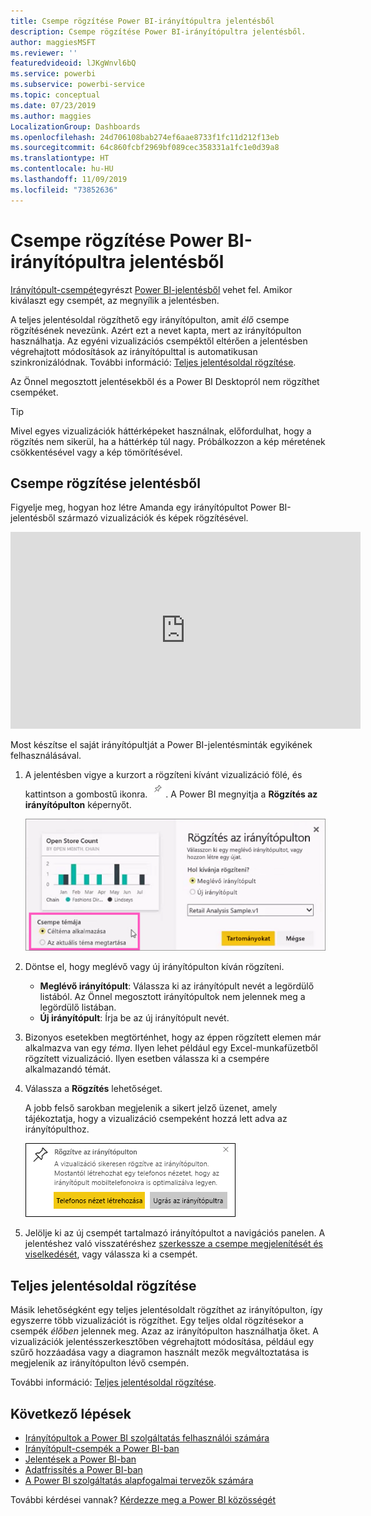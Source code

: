 ```yaml
---
title: Csempe rögzítése Power BI-irányítópultra jelentésből
description: Csempe rögzítése Power BI-irányítópultra jelentésből.
author: maggiesMSFT
ms.reviewer: ''
featuredvideoid: lJKgWnvl6bQ
ms.service: powerbi
ms.subservice: powerbi-service
ms.topic: conceptual
ms.date: 07/23/2019
ms.author: maggies
LocalizationGroup: Dashboards
ms.openlocfilehash: 24d706108bab274ef6aae8733f1fc11d212f13eb
ms.sourcegitcommit: 64c860fcbf2969bf089cec358331a1fc1e0d39a8
ms.translationtype: HT
ms.contentlocale: hu-HU
ms.lasthandoff: 11/09/2019
ms.locfileid: "73852636"
---
```

# <a name="pin-a-tile-to-a-power-bi-dashboard-from-a-report"></a>Csempe rögzítése Power BI-irányítópultra jelentésből

[Irányítópult-csempét](consumer/end-user-tiles.md)egyrészt [Power BI-jelentésből](consumer/end-user-reports.md) vehet fel. Amikor kiválaszt egy csempét, az megnyílik a jelentésben.

A teljes jelentésoldal rögzíthető egy irányítópulton, amit *élő* csempe rögzítésének nevezünk. Azért ezt a nevet kapta, mert az irányítópulton használhatja. Az egyéni vizualizációs csempéktől eltérően a jelentésben végrehajtott módosítások az irányítópulttal is automatikusan szinkronizálódnak. További információ: [Teljes jelentésoldal rögzítése](#pin-an-entire-report-page).

Az Önnel megosztott jelentésekből és a Power BI Desktopról nem rögzíthet csempéket. 

> [!TIP]
> Mivel egyes vizualizációk háttérképeket használnak, előfordulhat, hogy a rögzítés nem sikerül, ha a háttérkép túl nagy. Próbálkozzon a kép méretének csökkentésével vagy a kép tömörítésével.  
> 
> 

## <a name="pin-a-tile-from-a-report"></a>Csempe rögzítése jelentésből
Figyelje meg, hogyan hoz létre Amanda egy irányítópultot Power BI-jelentésből származó vizualizációk és képek rögzítésével.
    

<iframe width="560" height="315" src="https://www.youtube.com/embed/lJKgWnvl6bQ" frameborder="0" allowfullscreen></iframe>

Most készítse el saját irányítópultját a Power BI-jelentésminták egyikének felhasználásával.

1. A jelentésben vigye a kurzort a rögzíteni kívánt vizualizáció fölé, és kattintson a gombostű ikonra. ![Gombostű ikon](media/service-dashboard-pin-tile-from-report/pbi_pintile_small.png). A Power BI megnyitja a **Rögzítés az irányítópulton** képernyőt.
   
     ![Rögzítés az irányítópulton ablak](media/service-dashboard-pin-tile-from-report/pbi_themes2.png)
2. Döntse el, hogy meglévő vagy új irányítópulton kíván rögzíteni.
   
   * **Meglévő irányítópult**: Válassza ki az irányítópult nevét a legördülő listából. Az Önnel megosztott irányítópultok nem jelennek meg a legördülő listában.
   * **Új irányítópult**: Írja be az új irányítópult nevét.
3. Bizonyos esetekben megtörténhet, hogy az éppen rögzített elemen már alkalmazva van egy *téma*. Ilyen lehet például egy Excel-munkafüzetből rögzített vizualizáció. Ilyen esetben válassza ki a csempére alkalmazandó témát.
4. Válassza a **Rögzítés** lehetőséget.
   
   A jobb felső sarokban megjelenik a sikert jelző üzenet, amely tájékoztatja, hogy a vizualizáció csempeként hozzá lett adva az irányítópulthoz.
   
   ![Sikert jelző üzenet](media/service-dashboard-pin-tile-from-report/pinsuccess.png)
5. Jelölje ki az új csempét tartalmazó irányítópultot a navigációs panelen. A jelentéshez való visszatéréshez [szerkessze a csempe megjelenítését és viselkedését](service-dashboard-edit-tile.md), vagy válassza ki a csempét.

## <a name="pin-an-entire-report-page"></a>Teljes jelentésoldal rögzítése
Másik lehetőségként egy teljes jelentésoldalt rögzíthet az irányítópulton, így egyszerre több vizualizációt is rögzíthet. Egy teljes oldal rögzítésekor a csempék *élőben* jelennek meg. Azaz az irányítópulton használhatja őket. A vizualizációk jelentésszerkesztőben végrehajtott módosítása, például egy szűrő hozzáadása vagy a diagramon használt mezők megváltoztatása is megjelenik az irányítópulton lévő csempén.  

További információ: [Teljes jelentésoldal rögzítése](service-dashboard-pin-live-tile-from-report.md).

## <a name="next-steps"></a>Következő lépések
- [Irányítópultok a Power BI szolgáltatás felhasználói számára](consumer/end-user-dashboards.md)
- [Irányítópult-csempék a Power BI-ban](consumer/end-user-tiles.md)
- [Jelentések a Power BI-ban](consumer/end-user-reports.md)
- [Adatfrissítés a Power BI-ban](refresh-data.md)
- [A Power BI szolgáltatás alapfogalmai tervezők számára](service-basic-concepts.md)

További kérdései vannak? [Kérdezze meg a Power BI közösségét](https://community.powerbi.com/)

